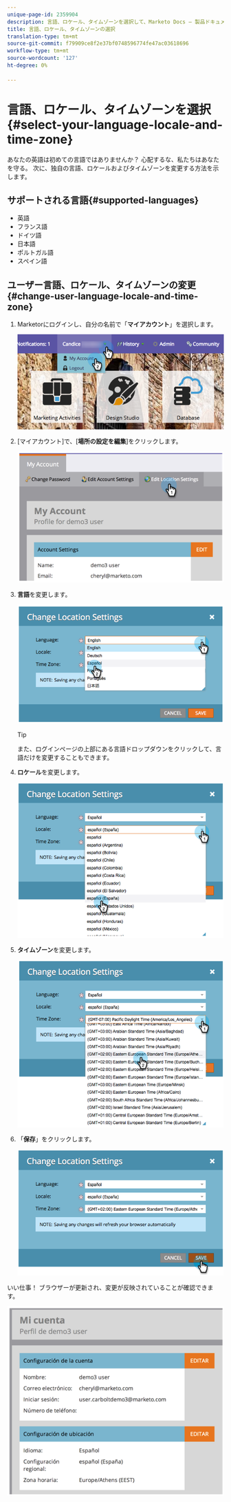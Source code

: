 ```yaml
---
unique-page-id: 2359904
description: 言語、ロケール、タイムゾーンを選択して、Marketo Docs — 製品ドキュメント
title: 言語、ロケール、タイムゾーンの選択
translation-type: tm+mt
source-git-commit: f79909ce8f2e37bf0748596774fe47ac03618696
workflow-type: tm+mt
source-wordcount: '127'
ht-degree: 0%

---
```



# 言語、ロケール、タイムゾーンを選択{#select-your-language-locale-and-time-zone}

あなたの英語は初めての言語ではありませんか？ 心配するな、私たちはあなたを守る。 次に、独自の言語、ロケールおよびタイムゾーンを変更する方法を示します。

## サポートされる言語{#supported-languages}

* 英語
* フランス語
* ドイツ語
* 日本語
* ポルトガル語
* スペイン語

## ユーザー言語、ロケール、タイムゾーンの変更{#change-user-language-locale-and-time-zone}

1. Marketorにログインし、自分の名前で「**マイアカウント**」を選択します。

   ![](assets/myaccount.png)

1. [マイアカウント]で、[**場所の設定を編集**]をクリックします。

   ![](assets/image2014-9-9-11-3a9-3a47.png)

1. **言語**&#x200B;を変更します。

   ![](assets/image2014-9-9-11-3a10-3a4.png)

   >[!TIP]
   >
   >また、ログインページの上部にある言語ドロップダウンをクリックして、言語だけを変更することもできます。

1. **ロケール**&#x200B;を変更します。

   ![](assets/image2014-9-9-11-3a10-3a29.png)

1. **タイムゾーン**&#x200B;を変更します。

   ![](assets/image2014-9-9-11-3a10-3a56.png)

1. 「**保存**」をクリックします。

   ![](assets/image2014-9-9-11-3a11-3a18.png)

いい仕事！ ブラウザーが更新され、変更が反映されていることが確認できます。

![](assets/image2014-9-9-11-3a12-3a2.png)

